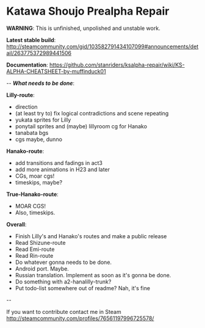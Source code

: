 Katawa Shoujo Prealpha Repair
==============

**WARNING**: This is unfinished, unpolished and unstable work.

**Latest stable build**: http://steamcommunity.com/gid/103582791434107099#announcements/detail/263775372989441506

**Documentation**: https://github.com/stanriders/ksalpha-repair/wiki/KS-ALPHA-CHEATSHEET-by-muffinduck01

--
___What needs to be done___: 

**Lilly-route**:
 * direction
 * (at least try to) fix logical contradictions and scene repeating
 * yukata sprites for Lilly
 * ponytail sprites and (maybe) lillyroom cg for Hanako
 * tanabata bgs
 * cgs maybe, dunno

**Hanako-route**:
 * add transitions and fadings in act3
 * add more animations in H23 and later
 * CGs, moar cgs!
 * timeskips, maybe?

**True-Hanako-route**:
 * MOAR CGS!
 * Also, timeskips.

**Overall**:
 * Finish Lilly's and Hanako's routes and make a public release
 * Read Shizune-route
 * Read Emi-route
 * Read Rin-route
 * Do whatever gonna needs to be done.
 * Android port. Maybe.
 * Russian translation. Implement as soon as it's gonna be done.
 * Do something with a2-hanalilly-trunk?
 * Put todo-list somewhere out of readme? Nah, it's fine

--

If you want to contribute contact me in Steam http://steamcommunity.com/profiles/76561197996725578/
